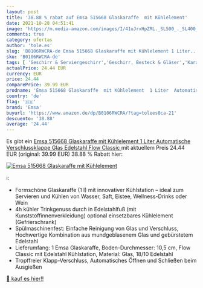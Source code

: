 ```yaml
---
layout: post
title: '38.88 % rabat auf Emsa 515668 Glaskaraffe  mit Kühlelement'
date: 2021-10-28 04:51:41
image: 'https://m.media-amazon.com/images/I/41uJrxHpZRL._SL500_._SL400_.jpg'
comments: true
category: ofertas
author: 'tole.es'
slug: 'B0106RWCRA-de Emsa 515668 Glaskaraffe mit Kühlelement 1 Liter...'
sku: 'B0106RWCRA-de'
tags: [ 'Geschirr & Serviergeschirr','Geschirr, Besteck & Gläser','Karaffen','Krüge, Dekantierer & Karaffen','Küche, Haushalt & Wohnen','Küche, Kochen & Backen','Serviergeschirr','emsa', ]
actualPrice: 24.44 EUR
currency: EUR
price: 24.44
comparePrice: 39.99 EUR
prodname: 'Emsa 515668 Glaskaraffe  mit Kühlelement  1 Liter  Automatische Verschlussklappe  Glas  Edelstahl  Flow Classic '
country: 'de'
flag: '🇩🇪'
brand: 'Emsa'
buyurl: 'https://www.amazon.de/dp/B0106RWCRA/?tag=tolees0ca-21'
descuento: '38.88'
average: '24.44'
---
```


Es gibt ein [Emsa 515668 Glaskaraffe  mit Kühlelement  1 Liter  Automatische Verschlussklappe  Glas  Edelstahl  Flow Classic ](https://www.amazon.de/dp/B0106RWCRA/?tag=tolees0ca-21) mit aktuellem Preis 24.44 EUR (original: 39.99 EUR) 38.88 % Rabatt hier:

[![Emsa 515668 Glaskaraffe  mit Kühlelement](https://m.media-amazon.com/images/I/41uJrxHpZRL._SL500_._SL400_.jpg)](https://www.amazon.de/dp/B0106RWCRA/?tag=tolees0ca-21)

ℹ️:

- Formschöne Glaskaraffe (1 l) mit innovativer Kühlstation – ideal zum Servieren und Kühlen von Wasser, Saft, Eistee, Wellness-Drinks oder Wein
- 4h kühler Trinkgenuss durch in Edelstahlfuß (mit Kunststoffinnenverkleidung) optional einsetzbares Kühlelement (Gefrierschrank)
- Spülmaschinenfest: Einfache Reinigung von Glas und Verschluss, Hochwertige Kombination aus mundgeblasenem Glas und gebürstetem Edelstahl
- Lieferumfang: 1 Emsa Glaskaraffe, Boden-Durchmesser: 10,5 cm, Flow Classic mit Edelstahl Kühlstation, Material: Glas, 18/10 Edelstahl
- Tropffreier Klapp-Verschluss, Automatisches Öffnen und Schließen beim Ausgießen

[🛒 kauf es hier!!](https://www.amazon.de/dp/B0106RWCRA/?tag=tolees0ca-21)
